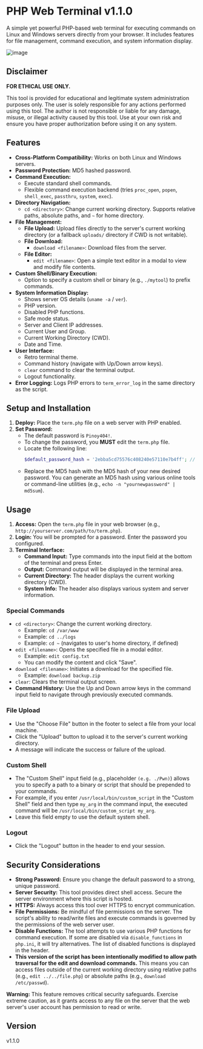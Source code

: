 # PHP Web Terminal v1.1.0

A simple yet powerful PHP-based web terminal for executing commands on Linux and Windows servers directly from your browser. It includes features for file management, command execution, and system information display.

![image](https://media3.giphy.com/media/v1.Y2lkPTc5MGI3NjExdm5qY2l1dmU5OTM3bmVrMjVlbGRzeHozZ2U2emtqZGxoaDJ5dmdlMCZlcD12MV9pbnRlcm5hbF9naWZfYnlfaWQmY3Q9cw/M26KpCq0rGcKFryk45/giphy.gif)

## Disclaimer

**FOR ETHICAL USE ONLY.**

This tool is provided for educational and legitimate system administration purposes only. The user is solely responsible for any actions performed using this tool. The author is not responsible or liable for any damage, misuse, or illegal activity caused by this tool. Use at your own risk and ensure you have proper authorization before using it on any system.

## Features

* **Cross-Platform Compatibility:** Works on both Linux and Windows servers.
* **Password Protection:** MD5 hashed password.
* **Command Execution:**
    * Execute standard shell commands.
    * Flexible command execution backend (tries `proc_open`, `popen`, `shell_exec`, `passthru`, `system`, `exec`).
* **Directory Navigation:**
    * `cd <directory>`: Change current working directory. Supports relative paths, absolute paths, and `~` for home directory.
* **File Management:**
    * **File Upload:** Upload files directly to the server's current working directory (or a fallback `uploads/` directory if CWD is not writable).
    * **File Download:**
        * `download <filename>`: Download files from the server.
    * **File Editor:**
        * `edit <filename>`: Open a simple text editor in a modal to view and modify file contents.
* **Custom Shell/Binary Execution:**
    * Option to specify a custom shell or binary (e.g., `./mytool`) to prefix commands.
* **System Information Display:**
    * Shows server OS details (`uname -a` / `ver`).
    * PHP version.
    * Disabled PHP functions.
    * Safe mode status.
    * Server and Client IP addresses.
    * Current User and Group.
    * Current Working Directory (CWD).
    * Date and Time.
* **User Interface:**
    * Retro terminal theme.
    * Command history (navigate with Up/Down arrow keys).
    * `clear` command to clear the terminal output.
    * Logout functionality.
* **Error Logging:** Logs PHP errors to `term_error_log` in the same directory as the script.

## Setup and Installation

1.  **Deploy:** Place the `term.php` file on a web server with PHP enabled.
2.  **Set Password:**
    * The default password is `Pinoy404!`.
    * To change the password, you **MUST** edit the `term.php` file.
    * Locate the following line:
        ```php
        $default_password_hash = '2ebba5cd75576c408240e57110e7b4ff'; // MD5 for "myp@ssw0rd"
        ```
    * Replace the MD5 hash with the MD5 hash of your new desired password. You can generate an MD5 hash using various online tools or command-line utilities (e.g., `echo -n "yournewpassword" | md5sum`).

## Usage

1.  **Access:** Open the `term.php` file in your web browser (e.g., `http://yourserver.com/path/to/term.php`).
2.  **Login:** You will be prompted for a password. Enter the password you configured.
3.  **Terminal Interface:**
    * **Command Input:** Type commands into the input field at the bottom of the terminal and press Enter.
    * **Output:** Command output will be displayed in the terminal area.
    * **Current Directory:** The header displays the current working directory (CWD).
    * **System Info:** The header also displays various system and server information.

### Special Commands

* `cd <directory>`: Change the current working directory.
    * Example: `cd /var/www`
    * Example: `cd ../logs`
    * Example: `cd ~` (navigates to user's home directory, if defined)
* `edit <filename>`: Opens the specified file in a modal editor.
    * Example: `edit config.txt`
    * You can modify the content and click "Save".
* `download <filename>`: Initiates a download for the specified file.
    * Example: `download backup.zip`
* `clear`: Clears the terminal output screen.
* **Command History:** Use the Up and Down arrow keys in the command input field to navigate through previously executed commands.

### File Upload

* Use the "Choose File" button in the footer to select a file from your local machine.
* Click the "Upload" button to upload it to the server's current working directory.
* A message will indicate the success or failure of the upload.

### Custom Shell

* The "Custom Shell" input field (e.g., placeholder `(e.g. ./Pwn)`) allows you to specify a path to a binary or script that should be prepended to your commands.
* For example, if you enter `/usr/local/bin/custom_script` in the "Custom Shell" field and then type `my_arg` in the command input, the executed command will be `/usr/local/bin/custom_script my_arg`.
* Leave this field empty to use the default system shell.

### Logout

* Click the "Logout" button in the header to end your session.

## Security Considerations

* **Strong Password:** Ensure you change the default password to a strong, unique password.
* **Server Security:** This tool provides direct shell access. Secure the server environment where this script is hosted.
* **HTTPS:** Always access this tool over HTTPS to encrypt communication.
* **File Permissions:** Be mindful of file permissions on the server. The script's ability to read/write files and execute commands is governed by the permissions of the web server user.
* **Disable Functions:** The tool attempts to use various PHP functions for command execution. If some are disabled via `disable_functions` in `php.ini`, it will try alternatives. The list of disabled functions is displayed in the header.
* **This version of the script has been intentionally modified to allow path traversal for the edit and download commands.** This means you can access files outside of the current working directory using relative paths (e.g., `edit ../../file.php`) or absolute paths (e.g., `download /etc/passwd`).

**Warning:** This feature removes critical security safeguards. Exercise extreme caution, as it grants access to any file on the server that the web server's user account has permission to read or write.

## Version

v1.1.0


